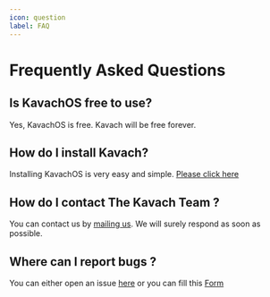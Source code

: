 ```yaml
---
icon: question
label: FAQ
---
```


# Frequently Asked Questions

## Is KavachOS free to use?

Yes, KavachOS is free. Kavach will be free forever.

## How do I install Kavach?

Installing KavachOS is very easy and simple. [Please click here](guides/installing-kavach.md) 

## How do I contact The Kavach Team ?

You can contact us by [mailing us](mailto:mail@kavach.org.in). We will surely respond as soon as possible.

## Where can I report bugs ?

You can either open an issue [here](https://github.com/Project-K-Official/kavach-iso/issues) or you can fill this [Form](https://forms.gle/if3mRBubdK9LqUaW6)
